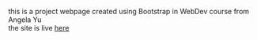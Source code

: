 this is a project webpage created using Bootstrap in WebDev course from Angela Yu\
the site is live [here]()